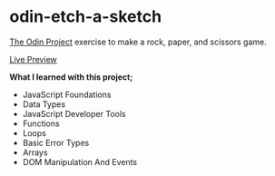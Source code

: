 # odin-etch-a-sketch

[The Odin Project](https://www.theodinproject.com/lessons/foundations-etch-a-sketch) exercise to make a rock, paper, and scissors game.

[Live Preview](https://oguzhan-ulutas.github.io/odin-etch-a-sketch/)

**What I learned with this project;**

- JavaScript Foundations
- Data Types
- JavaScript Developer Tools
- Functions
- Loops
- Basic Error Types
- Arrays
- DOM Manipulation And Events
